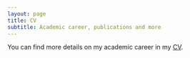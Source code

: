 ```yaml
---
layout: page
title: CV
subtitle: Academic career, publications and more
---
```


You can find more details on my academic career in my [CV](/pdf/academic_cv.pdf).

